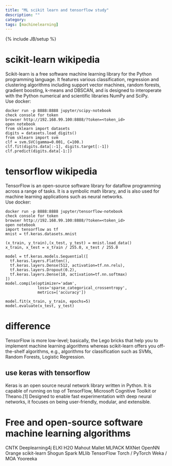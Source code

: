 ```yaml
---
title: "ML scikit learn and tensorflow study"
description: ""
category: 
tags: [machinelearning]
---
```

{% include JB/setup %}

# scikit-learn wikipedia

Scikit-learn is a free software machine learning library for the Python programming language. It features various classification, regression and clustering algorithms including support vector machines, random forests, gradient boosting, k-means and DBSCAN, and is designed to interoperate with the Python numerical and scientific libraries NumPy and SciPy.  
Use docker:

```shell 
docker run -p 8888:8888 jupyter/scipy-notebook
check console for token 
browser http://192.168.99.100:8888/?token=<token_id>
open notebook 
from sklearn import datasets
digits = datasets.load_digits()
from sklearn import svm
clf = svm.SVC(gamma=0.001, C=100.)
clf.fit(digits.data[:-1], digits.target[:-1])
clf.predict(digits.data[-1:])

```

# tensorflow wikipedia 

TensorFlow is an open-source software library for dataflow programming across a range of tasks. It is a symbolic math library, and is also used for machine learning applications such as neural networks.  
Use docker:

```shell 
docker run -p 8888:8888 jupyter/tensorflow-notebook
check console for token 
browser http://192.168.99.100:8888/?token=<token_id>
open notebook 
import tensorflow as tf
mnist = tf.keras.datasets.mnist

(x_train, y_train),(x_test, y_test) = mnist.load_data()
x_train, x_test = x_train / 255.0, x_test / 255.0

model = tf.keras.models.Sequential([
  tf.keras.layers.Flatten(),
  tf.keras.layers.Dense(512, activation=tf.nn.relu),
  tf.keras.layers.Dropout(0.2),
  tf.keras.layers.Dense(10, activation=tf.nn.softmax)
])
model.compile(optimizer='adam',
              loss='sparse_categorical_crossentropy',
              metrics=['accuracy'])

model.fit(x_train, y_train, epochs=5)
model.evaluate(x_test, y_test)

```

# difference 

TensorFlow is more  low-level; basically, the Lego bricks that help you to implement machine learning algorithms whereas scikit-learn offers you off-the-shelf algorithms, e.g., algorithms for classification such as SVMs, Random Forests, Logistic Regression.

## use keras with tensorflow 

Keras is an open source neural network library written in Python. It is capable of running on top of TensorFlow, Microsoft Cognitive Toolkit or Theano.[1] Designed to enable fast experimentation with deep neural networks, it focuses on being user-friendly, modular, and extensible. 

# Free and open-source software machine learning algorithms

CNTK
Deeplearning4j
ELKI
H2O
Mahout
Mallet
MLPACK
MXNet
OpenNN
Orange
scikit-learn
Shogun
Spark MLlib
TensorFlow
Torch / PyTorch
Weka / MOA
Yooreeka

